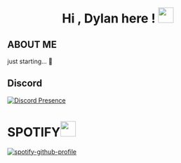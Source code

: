 <h1 align="center"><b>Hi , Dylan here ! </b><img src="https://media.giphy.com/media/hvRJCLFzcasrR4ia7z/giphy.gif" width="35"></h1>

## ABOUT ME
just starting... 🥱

##  Discord 

[![Discord Presence](https://lanyard.cnrad.dev/api/497044512250789891)](https://discord.com/users/497044512250789891)

<h1><b>SPOTIFY</b><img src="https://images.emojiterra.com/google/noto-emoji/animated-emoji/1f3b6.gif" width="35"></h1>

[![spotify-github-profile](https://spotify-github-profile.kittinanx.com/api/view?uid=5srcmlxd5labc2zqqwocdv54u&cover_image=true&theme=default&show_offline=false&background_color=121212&interchange=false&profanity=false)](https://github.com/kittinan/spotify-github-profile)

